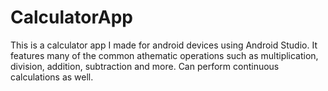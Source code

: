 # CalculatorApp
This is a calculator app I made for android devices using Android Studio. It features many of the common athematic operations such as multiplication, division, addition, subtraction and more. Can perform continuous calculations as well.
